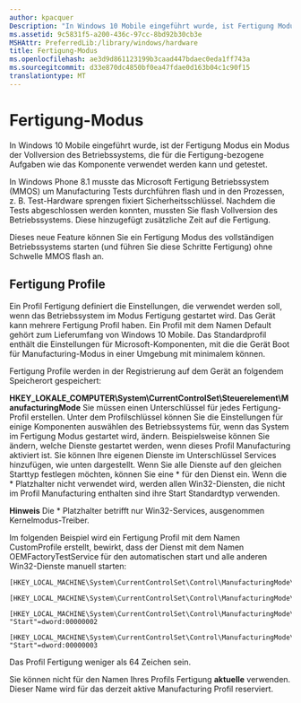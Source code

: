 ```yaml
---
author: kpacquer
Description: "In Windows 10 Mobile eingeführt wurde, ist Fertigung Modus ein Modus der Vollversion des Betriebssystems, die für die Fertigung-bezogene Aufgaben wie das Komponente verwendet werden kann und getestet."
ms.assetid: 9c5831f5-a200-436c-97cc-8bd92b30cb3e
MSHAttr: PreferredLib:/library/windows/hardware
title: Fertigung-Modus
ms.openlocfilehash: ae3d9d861123199b3caad447bdaec0eda1ff743a
ms.sourcegitcommit: d33e870dc4850bf0ea47fdae0d163b04c1c90f15
translationtype: MT
---
```

# <a name="manufacturing-mode"></a>Fertigung-Modus


In Windows 10 Mobile eingeführt wurde, ist der Fertigung Modus ein Modus der Vollversion des Betriebssystems, die für die Fertigung-bezogene Aufgaben wie das Komponente verwendet werden kann und getestet.

In Windows Phone 8.1 musste das Microsoft Fertigung Betriebssystem (MMOS) um Manufacturing Tests durchführen flash und in den Prozessen, z. B. Test-Hardware sprengen fixiert Sicherheitsschlüssel. Nachdem die Tests abgeschlossen werden konnten, mussten Sie flash Vollversion des Betriebssystems. Diese hinzugefügt zusätzliche Zeit auf die Fertigung.

Dieses neue Feature können Sie ein Fertigung Modus des vollständigen Betriebssystems starten (und führen Sie diese Schritte Fertigung) ohne Schwelle MMOS flash an.

## <a name="span-idmanufacturingprofilesspanspan-idmanufacturingprofilesspanspan-idmanufacturingprofilesspanmanufacturing-profiles"></a><span id="Manufacturing_profiles"></span><span id="manufacturing_profiles"></span><span id="MANUFACTURING_PROFILES"></span>Fertigung Profile


Ein Profil Fertigung definiert die Einstellungen, die verwendet werden soll, wenn das Betriebssystem im Modus Fertigung gestartet wird. Das Gerät kann mehrere Fertigung Profil haben. Ein Profil mit dem Namen Default gehört zum Lieferumfang von Windows 10 Mobile. Das Standardprofil enthält die Einstellungen für Microsoft-Komponenten, mit die die Gerät Boot für Manufacturing-Modus in einer Umgebung mit minimalem können.

Fertigung Profile werden in der Registrierung auf dem Gerät an folgendem Speicherort gespeichert:

**HKEY\_LOKALE\_COMPUTER\\System\\CurrentControlSet\\Steuerelement\\ManufacturingMode** Sie müssen einen Unterschlüssel für jedes Fertigung-Profil erstellen. Unter dem Profilschlüssel können Sie die Einstellungen für einige Komponenten auswählen des Betriebssystems für, wenn das System im Fertigung Modus gestartet wird, ändern. Beispielsweise können Sie ändern, welche Dienste gestartet werden, wenn dieses Profil Manufacturing aktiviert ist. Sie können Ihre eigenen Dienste im Unterschlüssel Services hinzufügen, wie unten dargestellt. Wenn Sie alle Dienste auf den gleichen Starttyp festlegen möchten, können Sie eine \* für den Dienst ein. Wenn die \* Platzhalter nicht verwendet wird, werden allen Win32-Diensten, die nicht im Profil Manufacturing enthalten sind ihre Start Standardtyp verwenden.

**Hinweis**  Die \* Platzhalter betrifft nur Win32-Services, ausgenommen Kernelmodus-Treiber.

 

Im folgenden Beispiel wird ein Fertigung Profil mit dem Namen CustomProfile erstellt, bewirkt, dass der Dienst mit dem Namen OEMFactoryTestService für den automatischen start und alle anderen Win32-Dienste manuell starten:

``` syntax
[HKEY_LOCAL_MACHINE\System\CurrentControlSet\Control\ManufacturingMode\CustomProfile]

[HKEY_LOCAL_MACHINE\System\CurrentControlSet\Control\ManufacturingMode\CustomProfile\Services]

[HKEY_LOCAL_MACHINE\System\CurrentControlSet\Control\ManufacturingMode\CustomProfile\Services\OEMFactoryTestService]
"Start"=dword:00000002

[HKEY_LOCAL_MACHINE\System\CurrentControlSet\Control\ManufacturingMode\CustomProfile\Services\*]
"Start"=dword:00000003
```

Das Profil Fertigung weniger als 64 Zeichen sein.

Sie können nicht für den Namen Ihres Profils Fertigung **aktuelle** verwenden. Dieser Name wird für das derzeit aktive Manufacturing Profil reserviert.

 

 





